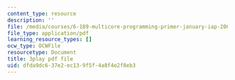 ```yaml
---
content_type: resource
description: ''
file: /media/courses/6-189-multicore-programming-primer-january-iap-2007/dfda9dc637e2ec139f5f4a8f4e2f8eb3_xDnq_b2784c.pdf
file_type: application/pdf
learning_resource_types: []
ocw_type: OCWFile
resourcetype: Document
title: 3play pdf file
uid: dfda9dc6-37e2-ec13-9f5f-4a8f4e2f8eb3
---
```

